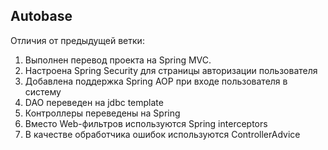 <h2>Autobase</h2>

Отличия от предыдущей ветки:

1. Выполнен перевод проекта на Spring MVC.
2. Настроена Spring Security для страницы авторизации пользователя
3. Добавлена поддержка Spring AOP при входе пользователя в систему
4. DAO переведен на jdbc template
5. Контроллеры переведены на Spring
6. Вместо Web-фильтров используются Spring interceptors
7. В качестве обработчика ошибок используются ControllerAdvice